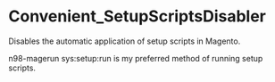 Convenient_SetupScriptsDisabler
====================

Disables the automatic application of setup scripts in Magento.

n98-magerun sys:setup:run is my preferred method of running setup scripts.
